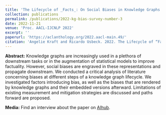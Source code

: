 ```yaml
---
title: 'The Lifecycle of _Facts_: On Social Biases in Knowledge Graphs'
collection: publications
permalink: /publications/2022-kg-bias-survey-number-3
date: 2022-11-21
venue: 'Proc. AACL-IJCNLP 2022'
excerpt: ''
paperurl: 'https://aclanthology.org/2022.aacl-main.49/'
citation: 'Angelie Kraft and Ricardo Usbeck. 2022. The Lifecycle of “Facts”: A Survey of Social Bias in Knowledge Graphs. In Proceedings of the 2nd Conference of the Asia-Pacific Chapter of the Association for Computational Linguistics and the 12th International Joint Conference on Natural Language Processing, pages 639–652, Online only. Association for Computational Linguistics.'
---
```


**Abstract:** Knowledge graphs are increasingly used in a plethora of downstream tasks or in the augmentation of statistical models to improve factuality. However, social biases are engraved in these representations and propagate downstream. We conducted a critical analysis of literature concerning biases at different steps of a knowledge graph lifecycle. We investigated factors introducing bias, as well as the biases that are rendered by knowledge graphs and their embedded versions afterward. Limitations of existing measurement and mitigation strategies are discussed and paths forward are proposed.

**Media:** Find an interview about the paper on [AIhub](https://aihub.org/2022/11/16/the-lifecycle-of-facts-a-survey-of-social-bias-in-knowledge-graphs-interview-with-angelie-kraft/).
